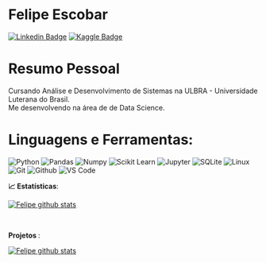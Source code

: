 # Felipe Escobar
[![Linkedin Badge](https://img.shields.io/badge/-LinkedIn-blue?style=flat-square&logo=Linkedin&logoColor=white&link=https://www.linkedin.com/in/escobar-felipe//)](https://www.linkedin.com/in/escobar-felipe/)
[![Kaggle Badge](https://img.shields.io/badge/-kaggle-blue?style=flat-square&logo=kaggle&logoColor=white&link=https://www.kaggle.com/felipeesc)](https://www.kaggle.com/felipeesc)
<br>
# Resumo Pessoal
Cursando Análise e Desenvolvimento de Sistemas na
ULBRA - Universidade Luterana do Brasil.<br>
Me desenvolvendo na área de de Data Science.

# Linguagens e Ferramentas:

 ![Python](https://img.shields.io/badge/-Python-black?style=flat-square&logo=Python)
 ![Pandas](https://img.shields.io/badge/-Pandas-black?style=flat-square&logo=Pandas)
 ![Numpy](https://img.shields.io/badge/-Numpy-black?style=flat-square&logo=Numpy)
 ![Scikit Learn](https://img.shields.io/badge/-Scikit%20Learn-black?style=flat-square&logo=scikit-learn)
 ![Jupyter](https://img.shields.io/badge/-Jupyter-black?style=flat-square&logo=Jupyter)
 ![SQLite](https://img.shields.io/badge/-SQLite-black?style=flat-square&logo=SQLite)
 ![Linux](https://img.shields.io/badge/-Linux-black?style=flat-square&logo=Linux)
 ![Git](https://img.shields.io/badge/-Git-black?style=flat-square&logo=Git)
 ![Github](https://img.shields.io/badge/-Github-black?style=flat-square&logo=Github)
 ![VS Code](https://img.shields.io/badge/-VS%20Code-black?style=flat-square&logo=visual-studio-code)
 <br>

<b> :chart_with_upwards_trend: Estatísticas</b>:

[![Felipe github stats](https://github-readme-stats.vercel.app/api?username=escobar-felipe&show_icons=true&theme=dark)](https://github.com/escobar-felipe)

<br>

<b> Projetos </b>:

[![Felipe github stats]()](https://github.com/escobar-felipe/Projetos)
